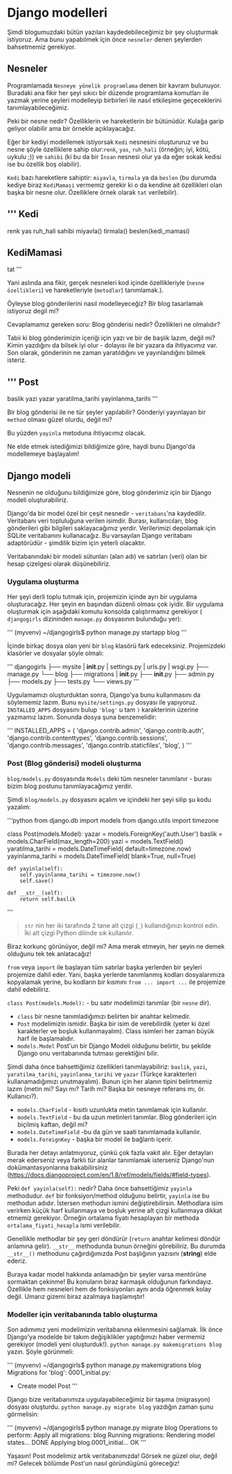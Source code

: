 # Django modelleri

Şimdi blogumuzdaki bütün yazıları kaydedebileceğimiz bir şey oluşturmak istiyoruz. Ama bunu yapabilmek için önce `nesneler` denen şeylerden bahsetmemiz gerekiyor.

## Nesneler

Programlamada `Nesneye yönelik programlama` denen bir kavram bulunuyor. Buradaki ana fikir her şeyi sıkıcı bir düzende programlama komutları ile yazmak yerine şeyleri modelleyip birbirleri ile nasıl etkileşime geçeceklerini tanımlayabileceğimiz.

Peki bir nesne nedir? Özelliklerin ve hareketlerin bir bütünüdür. Kulağa garip geliyor olabilir ama bir örnekle açıklayacağız.

Eğer bir kediyi modellemek istiyorsak `Kedi` nesnesini oluştururuz ve bu nesne şöyle özelliklere sahip olur:`renk`, `yas`, `ruh_hali` (örneğin; iyi, kötü, uykulu ;)) ve `sahibi` (ki bu da bir `İnsan` nesnesi olur ya da eğer sokak kedisi ise bu özellik boş olabilir).

`Kedi` bazı hareketlere sahiptir: `miyavla`, `tirmala` ya da `beslen` (bu durumda kediye biraz `KediMamasi` vermemiz gerekir ki o da kendine ait özellikleri olan başka bir nesne olur. Özelliklere örnek olarak `tat` verilebilir).

'''
Kedi
--------
renk 
yas 
ruh_hali 
sahibi 
miyavla() 
tirmala() 
beslen(kedi_mamasi) 
    
KediMamasi
-------- 
tat
'''   

Yani aslında ana fikir, gerçek nesneleri kod içinde özellikleriyle (`nesne özellikleri`) ve hareketleriyle (`metodlar`) tanımlamak.).

Öyleyse blog gönderilerini nasıl modelleyeceğiz? Bir blog tasarlamak istiyoruz degil mi?

Cevaplamamız gereken soru: Blog gönderisi nedir? Özellikleri ne olmalıdır?

Tabii ki blog gönderimizin içeriği için yazı ve bir de başlık lazım, değil mi? Kimin yazdığını da bilsek iyi olur - dolayısı ile bir yazara da ihtiyacımız var. Son olarak, gönderinin ne zaman yaratıldığını ve yayınlandığını bilmek isteriz.

'''
Post
------
baslik
yazi
yazar
yaratilma_tarihi
yayinlanma_tarihi
'''

Bir blog gönderisi ile ne tür şeyler yapılabilir? Gönderiyi yayınlayan bir `method` olması güzel olurdu, değil mi?

Bu yüzden `yayinla` metoduna ihtiyacımız olacak.

Ne elde etmek istediğimizi bildiğimize göre, haydi bunu Django'da modellemeye başlayalım!

## Django modeli

Nesnenin ne olduğunu bildiğimize göre, blog gönderimiz için bir Django modeli oluşturabiliriz.

Django'da bir model özel bir çeşit nesnedir - `veritabanı`'na kaydedilir. Veritabanı veri topluluğuna verilen isimdir. Burası, kullanıcıları, blog gönderileri gibi bilgileri saklayacağımız yerdir. Verilerimizi depolamak için SQLite veritabanını kullanacağız. Bu varsayılan Django veritabanı adaptörüdür - şimdilik bizim için yeterli olacaktır.

Veritabanındaki bir modeli sütunları (alan adı) ve satırları (veri) olan bir hesap çizelgesi olarak düşünebiliriz.

### Uygulama oluşturma

Her şeyi derli toplu tutmak için, projemizin içinde ayrı bir uygulama oluşturacağız. Her şeyin en başından düzenli olması çok iyidir. Bir uygulama oluşturmak için aşağıdaki komutu konsolda çalıştırmamız gerekiyor ( `djangogirls` dizininden `manage.py` dosyasının bulunduğu yer):

'''
(myvenv) ~/djangogirls$ python manage.py startapp blog
'''

İçinde birkaç dosya olan yeni bir `blog` klasörü fark edeceksiniz. Projemizdeki klasörler ve dosyalar şöyle olmalı:

'''
djangogirls
├── mysite
|       __init__.py
|       settings.py
|       urls.py
|       wsgi.py
├── manage.py
└── blog
├── migrations
|       __init__.py
├── __init__.py
├── admin.py
├── models.py
├── tests.py
└── views.py
'''

Uygulamamızı oluşturduktan sonra, Django'ya bunu kullanmasını da söylememiz lazım. Bunu `mysite/settings.py` dosyası ile yapıyoruz. `INSTALLED_APPS` dosyasını bulup `'blog'` u tam `)` karakterinin üzerine yazmamız lazım. Sonunda dosya şuna benzemelidir:

'''
INSTALLED_APPS = (
    'django.contrib.admin',
    'django.contrib.auth',
    'django.contrib.contenttypes',
    'django.contrib.sessions',
    'django.contrib.messages',
    'django.contrib.staticfiles',
    'blog',
)
'''    

### Post (Blog gönderisi) modeli oluşturma

`blog/models.py` dosyasında `Models` deki tüm nesneler tanımlanır - burası bizim blog postunu tanımlayacağımız yerdir.

Şimdi `blog/models.py` dosyasını açalım ve içindeki her şeyi silip şu kodu yazalım:

'''python
from django.db import models
from django.utils import timezone
    
    
class Post(models.Model):
    yazar = models.ForeignKey('auth.User')
    baslik = models.CharField(max_length=200)
    yazi = models.TextField()
    yaratilma_tarihi = models.DateTimeField(
           default=timezone.now)
    yayinlanma_tarihi = models.DateTimeField(
           blank=True, null=True)
 
    def yayinla(self):
        self.yayinlanma_tarihi = timezone.now()
        self.save()
 
    def __str__(self):
        return self.baslik
'''    

> `str` nin her iki tarafında 2 tane alt çizgi (`_`) kullandığınızı kontrol edin. İki alt çizgi Python dilinde sık kullanılır. 

Biraz korkunç görünüyor, değil mi? Ama merak etmeyin, her şeyin ne demek olduğunu tek tek anlatacağız!

`from` veya `import` ile başlayan tüm satırlar başka yerlerden bir şeyleri projemize dahil eder. Yani, başka yerlerde tanımlanmış kodları dosyalarımıza kopyalamak yerine, bu kodların bir kısmını `from ... import ...` ile projemize dahil edebiliriz.

`class Post(models.Model):` - bu satır modelimizi tanımlar (bir `nesne` dir).

*   `class` bir nesne tanımladığımızı belirten bir anahtar kelimedir.
*   `Post` modelimizin ismidir. Başka bir isim de verebilirdik (yeter ki özel karakterler ve boşluk kullanmayalım). Class isimleri her zaman büyük harf ile başlamalıdır.
*   `models.Model` Post'un bir Django Modeli olduğunu belirtir, bu şekilde Django onu veritabanında tutması gerektiğini bilir.

Şimdi daha önce bahsettiğimiz özellikleri tanımlayabiliriz: `baslik`, `yazi`, `yaratilma_tarihi`, `yayinlanma_tarihi` ve `yazar` (Türkçe karakterleri kullanamadığımızı unutmayalım). Bunun için her alanın tipini belirtmemiz lazım (metin mi? Sayı mı? Tarih mi? Başka bir nesneye referans mı, ör. Kullanıcı?).

*   `models.CharField` - kısıtlı uzunlukta metin tanımlamak için kullanılır.
*   `models.TextField` - bu da uzun metinleri tanımlar. Blog gönderileri için biçilmiş kaftan, değil mi?
*   `models.DateTimeField` -bu da gün ve saati tanımlamada kullanılır.
*   `models.ForeignKey` - başka bir model ile bağlantı içerir.

Burada her detayı anlatmıyoruz, çünkü çok fazla vakit alır. Eğer detayları merak ederseniz veya farklı tür alanlar tanımlamak isterseniz Django'nun dokümantasyonlarına bakabilirsiniz (https://docs.djangoproject.com/en/1.8/ref/models/fields/#field-types).

Peki `def yayinla(self):` nedir? Daha önce bahsettiğimiz `yayinla` methodudur. `def` bir fonksiyon/method olduğunu belirtir, `yayinla` ise bu methodun adıdır. İstersen methodun ismini değiştirebilirsin. Methodlara isim verirken küçük harf kullanmaya ve boşluk yerine alt çizgi kullanmaya dikkat etmemiz gerekiyor. Örneğin ortalama fiyatı hesaplayan bir methoda `ortalama_fiyati_hesapla` ismi verilebilir.

Genellikle methodlar bir şey geri döndürür (`return` anahtar kelimesi döndür anlamına gelir). `__str__` methodunda bunun örneğini görebiliriz. Bu durumda `__str__()` methodunu çağırdığımızda Post başlığının yazısını (**string**) elde ederiz.

Buraya kadar model hakkında anlamadığın bir şeyler varsa mentörüne sormaktan çekinme! Bu konuların biraz karmaşık olduğunun farkındayız. Özellikle hem nesneleri hem de fonksiyonları aynı anda öğrenmek kolay değil. Umarız gizemi biraz azalmaya başlamıştır!

### Modeller için veritabanında tablo oluşturma

Son adımımız yeni modelimizin veritabanına eklenmesini sağlamak. İlk önce Django'ya modelde bir takım değişiklikler yaptığımızı haber vermemiz gerekiyor (modeli yeni oluşturduk!). `python manage.py makemigrations blog` yazın. Şöyle görünmeli:

'''
(myvenv) ~/djangogirls$ python manage.py makemigrations blog
Migrations for 'blog':
0001_initial.py:
  - Create model Post
'''

Django bize veritabanımıza uygulayabileceğimiz bir taşıma (migrasyon) dosyası oluşturdu. `python manage.py migrate blog` yazdığın zaman şunu görmelisin:

'''
(myvenv) ~/djangogirls$ python manage.py migrate blog
Operations to perform:
  Apply all migrations: blog
Running migrations:
  Rendering model states... DONE
  Applying blog.0001_initial... OK
'''  

Yaşasın! Post modelimiz artık veritabanımızda! Görsek ne güzel olur, değil mi? Gelecek bölümde Post'un nasıl göründügünü göreceğiz!
